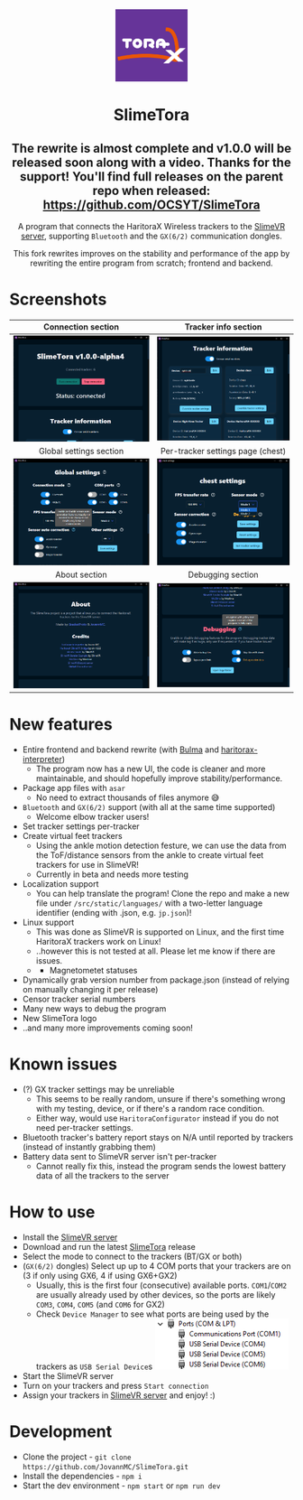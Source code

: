 <!--suppress HtmlDeprecatedAttribute -->
<div align="center">
<img src="docs/icon.png" width="128px">


# SlimeTora
## The rewrite is almost complete and v1.0.0 will be released soon along with a video. Thanks for the support! You'll find full releases on the parent repo when released: https://github.com/OCSYT/SlimeTora
A program that connects the HaritoraX Wireless trackers to the [SlimeVR server](https://docs.slimevr.dev/server/index.html), supporting `Bluetooth` and the `GX(6/2)` communication dongles.

This fork rewrites improves on the stability and performance of the app by rewriting the entire program from scratch; frontend and backend.

</div>

# Screenshots

| Connection section | Tracker info section |
|:-:|:-:|
| ![SlimeTora Connection section](docs/slimetora_ss_1.png) | ![Tracker Info section](docs/slimetora_ss_2.png) |
|  Global settings section | Per-tracker settings page (chest) |
| ![SlimeTora global settings section](docs/slimetora_ss_3.png) | ![SlimeTora per-tracker (chest) settings page](docs/slimetora_ss_4.png) |
| About section | Debugging section |
| ![SlimeTora about section](docs/slimetora_ss_5.png) | ![SlimeTora debugging section](docs/slimetora_ss_6.png) |

# New features
+ Entire frontend and backend rewrite (with [Bulma](https://bulma.io/) and [haritorax-interpreter](https://github.com/JovannMC/haritorax-interpreter))
  + The program now has a new UI, the code is cleaner and more maintainable, and should hopefully improve stability/performance.
+ Package app files with `asar`
  + No need to extract thousands of files anymore 😅
+ `Bluetooth` and `GX(6/2)` support (with all at the same time supported)
  + Welcome elbow tracker users!
+ Set tracker settings per-tracker
+ Create virtual feet trackers
  + Using the ankle motion detection festure, we can use the data from the ToF/distance sensors from the ankle to create virtual feet trackers for use in SlimeVR!
  + Currently in beta and needs more testing
+ Localization support
  + You can help translate the program! Clone the repo and make a new file under `/src/static/languages/` with a two-letter language identifier (ending with .json, e.g. `jp.json`)!
+ Linux support
  + This was done as SlimeVR is supported on Linux, and the first time HaritoraX trackers work on Linux!
  + ..however this is not tested at all. Please let me know if there are issues.
  + + Magnetometet statuses
+ Dynamically grab version number from package.json (instead of relying on manually changing it per release)
+ Censor tracker serial numbers
+ Many new ways to debug the program
+ New SlimeTora logo
+ ..and many more improvements coming soon!

# Known issues
- (?) GX tracker settings may be unreliable
  - This seems to be really random, unsure if there's something wrong with my testing, device, or if there's a random race condition.
  - Either way, would use `HaritoraConfigurator` instead if you do not need per-tracker settings.
- Bluetooth tracker's battery report stays on N/A until reported by trackers (instead of instantly grabbing them)
- Battery data sent to SlimeVR server isn't per-tracker
  - Cannot really fix this, instead the program sends the lowest battery data of all the trackers to the server

# How to use
- Install the [SlimeVR server](https://docs.slimevr.dev/server/index.html)
- Download and run the latest [SlimeTora](https://github.com/JovannMC/SlimeTora/releases/latest) release
- Select the mode to connect to the trackers (BT/GX or both)
- (`GX(6/2)` dongles) Select up up to 4 COM ports that your trackers are on (3 if only using GX6, 4 if using GX6+GX2)
  - Usually, this is the first four (consecutive) available ports. `COM1`/`COM2` are usually already used by other devices, so the ports are likely `COM3`, `COM4`, `COM5` (and `COM6` for GX2)
  - Check `Device Manager` to see what ports are being used by the trackers as `USB Serial Device`s
    ![Image of Device Manager under the ports category](docs/comports.png)
- Start the SlimeVR server
- Turn on your trackers and press `Start connection`
- Assign your trackers in [SlimeVR server](https://docs.slimevr.dev/server/index.html) and enjoy! :)

# Development
- Clone the project - `git clone https://github.com/JovannMC/SlimeTora.git`
- Install the dependencies - `npm i`
- Start the dev environment - `npm start` or `npm run dev`
